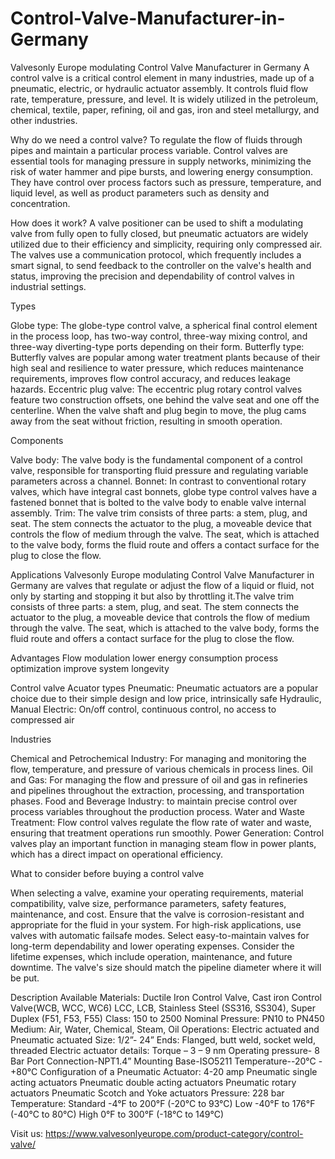 # Control-Valve-Manufacturer-in-Germany
Valvesonly Europe modulating Control Valve Manufacturer in Germany A control valve is a critical control element in many industries, made up of a pneumatic, electric, or hydraulic actuator assembly. It controls fluid flow rate, temperature, pressure, and level. It is widely utilized in the petroleum, chemical, textile, paper, refining, oil and gas, iron and steel metallurgy, and other industries.


Why do we need a control valve?
To regulate the flow of fluids through pipes and maintain a particular process variable. Control valves are essential tools for managing pressure in supply networks, minimizing the risk of water hammer and pipe bursts, and lowering energy consumption. They have control over process factors such as pressure, temperature, and liquid level, as well as product parameters such as density and concentration.


How does it work? 
A valve positioner can be used to shift a modulating valve from fully open to fully closed, but pneumatic actuators are widely utilized due to their efficiency and simplicity, requiring only compressed air. The valves use a communication protocol, which frequently includes a smart signal, to send feedback to the controller on the valve's health and status, improving the precision and dependability of control valves in industrial settings.


Types

Globe type: The globe-type control valve, a spherical final control element in the process loop, has two-way control, three-way mixing control, and three-way diverting-type ports depending on their form.
Butterfly type: Butterfly valves are popular among water treatment plants because of their high seal and resilience to water pressure, which reduces maintenance requirements, improves flow control accuracy, and reduces leakage hazards.
Eccentric plug valve: The eccentric plug rotary control valves feature two construction offsets, one behind the valve seat and one off the centerline. When the valve shaft and plug begin to move, the plug cams away from the seat without friction, resulting in smooth operation.

Components


Valve body: The valve body is the fundamental component of a control valve, responsible for transporting fluid pressure and regulating variable parameters across a channel.
Bonnet: In contrast to conventional rotary valves, which have integral cast bonnets, globe type control valves have a fastened bonnet that is bolted to the valve body to enable valve internal assembly.
Trim: The valve trim consists of three parts: a stem, plug, and seat. The stem connects the actuator to the plug, a moveable device that controls the flow of medium through the valve. The seat, which is attached to the valve body, forms the fluid route and offers a contact surface for the plug to close the flow.


Applications 
 Valvesonly Europe modulating Control Valve Manufacturer in Germany are valves that regulate or adjust the flow of a liquid or fluid, not only by starting and stopping it but also by throttling it.The valve trim consists of three parts: a stem, plug, and seat. The stem connects the actuator to the plug, a moveable device that controls the flow of medium through the valve. The seat, which is attached to the valve body, forms the fluid route and offers a contact surface for the plug to close the flow. 


Advantages 
Flow modulation
lower energy consumption
process optimization
improve system longevity


Control valve Acuator types
Pneumatic: Pneumatic actuators are a popular choice due to their simple design and low price, intrinsically safe 
Hydraulic, Manual
Electric: On/off control, continuous control, no access to compressed air

Industries

Chemical and Petrochemical Industry: For managing and monitoring the flow, temperature, and pressure of various chemicals in process lines.
Oil and Gas: For managing the flow and pressure of oil and gas in refineries and pipelines throughout the extraction, processing, and transportation phases.
Food and Beverage Industry: to maintain precise control over process variables throughout the production process.
Water and Waste Treatment: Flow control valves regulate the flow rate of water and waste, ensuring that treatment operations run smoothly.
Power Generation: Control valves play an important function in managing steam flow in power plants, which has a direct impact on operational efficiency.


What to consider before buying a control valve


When selecting a valve, examine your operating requirements, material compatibility, valve size, performance parameters, safety features, maintenance, and cost. Ensure that the valve is corrosion-resistant and appropriate for the fluid in your system. For high-risk applications, use valves with automatic failsafe modes. Select easy-to-maintain valves for long-term dependability and lower operating expenses. Consider the lifetime expenses, which include operation, maintenance, and future downtime. The valve's size should match the pipeline diameter where it will be put.


Description
Available Materials: Ductile Iron Control Valve, Cast iron Control Valve(WCB, WCC, WC6)  LCC, LCB, Stainless Steel (SS316, SS304),  Super Duplex (F51, F53, F55)
Class: 150 to 2500
Nominal Pressure: PN10 to PN450
Medium: Air, Water, Chemical, Steam, Oil
Operations: Electric actuated and Pneumatic actuated
Size: 1/2”- 24”
Ends: Flanged, butt weld, socket weld, threaded 
Electric actuator details: 
Torque – 3 – 9 nm
Operating pressure- 8 Bar 
Port Connection-NPT1.4”
Mounting Base-ISO5211
Temperature--20°C - +80°C
Configuration of a Pneumatic Actuator: 4-20 amp 
Pneumatic single acting actuators
Pneumatic double acting actuators
Pneumatic rotary actuators
Pneumatic Scotch and Yoke actuators
Pressure: 228 bar
Temperature:
Standard -4°F to 200°F (-20°C to 93°C)
Low -40°F to 176°F (-40°C to 80°C)
High 0°F to 300°F (-18°C to 149°C) 


Visit us: https://www.valvesonlyeurope.com/product-category/control-valve/


 

